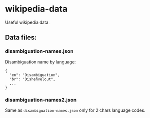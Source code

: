 # wikipedia-data

Useful wikipedia data.

## Data files:

### disambiguation-names.json

Disambiguation name by language:
```
{
  "en": "Disambiguation",
  "br": "Disheñvelout",
  ...
}
```

### disambiguation-names2.json

Same as `disambiguation-names.json` only for 2 chars language codes.
